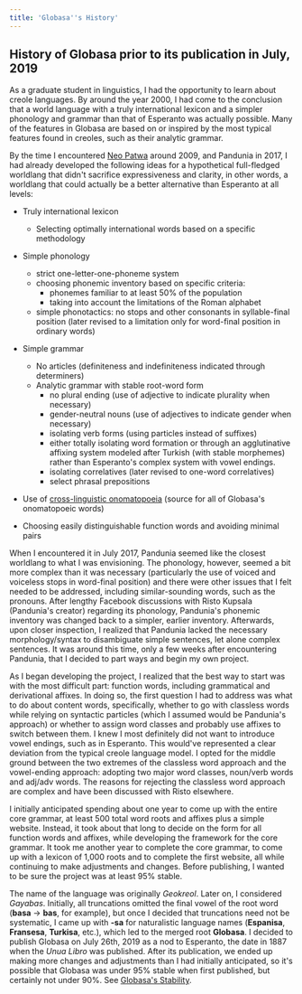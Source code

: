 ```yaml
---
title: 'Globasa''s History'
---
```


## History of Globasa prior to its publication in July, 2019

As a graduate student in linguistics, I had the opportunity to learn about creole languages. By around the year 2000, I had come to the conclusion that a world language with a truly international lexicon and a simpler phonology and grammar than that of Esperanto was actually possible. Many of the features in Globasa are based on or inspired by the most typical features found in creoles, such as their analytic grammar.

By the time I encountered [Neo Patwa](http://patwa.pbworks.com/w/page/14800479/FrontPage) around 2009, and Pandunia in 2017, I had already developed the following ideas for a hypothetical full-fledged worldlang that didn't sacrifice expressiveness and clarity, in other words, a worldlang that could actually be a better alternative than Esperanto at all levels:

-   Truly international lexicon
    -   Selecting optimally international words based on a specific methodology

-   Simple phonology
    -   strict one-letter-one-phoneme system
    -   choosing phonemic inventory based on specific criteria:
        -   phonemes familiar to at least 50% of the population 
        -   taking into account the limitations of the Roman alphabet
    -   simple phonotactics: no stops and other consonants in syllable-final position (later revised to a limitation only for word-final position in ordinary words)

-   Simple grammar
    -   No articles (definiteness and indefiniteness indicated through determiners)
    -   Analytic grammar with stable root-word form
        -   no plural ending (use of adjective to indicate plurality when necessary)
        -   gender-neutral nouns (use of adjectives to indicate gender when necessary)
        -   isolating verb forms (using particles instead of suffixes)
        -   either totally isolating word formation or through an agglutinative affixing system modeled after Turkish (with stable morphemes) rather than Esperanto's complex system with vowel endings. 
        -   isolating correlatives (later revised to one-word correlatives)
        -   select phrasal prepositions

-   Use of [cross-linguistic onomatopoeia](https://en.wikipedia.org/wiki/Cross-linguistic_onomatopoeias) (source for all of Globasa's onomatopoeic words)

-   Choosing easily distinguishable function words and avoiding minimal pairs

When I encountered it in July 2017, Pandunia seemed like the closest worldlang to what I was envisioning. The phonology, however, seemed a bit more complex than it was necessary (particularly the use of voiced and voiceless stops in word-final position) and there were other issues that I felt needed to be addressed, including similar-sounding words, such as the pronouns. After lengthy Facebook discussions with Risto Kupsala (Pandunia's creator) regarding its phonology, Pandunia's phonemic inventory was changed back to a simpler, earlier inventory. Afterwards, upon closer inspection, I realized that Pandunia lacked the necessary morphology/syntax to disambiguate simple sentences, let alone complex sentences. It was around this time, only a few weeks after encountering Pandunia, that I decided to part ways and begin my own project.

As I began developing the project, I realized that the best way to start was with the most difficult part: function words, including grammatical and derivational affixes. In doing so, the first question I had to address was what to do about content words, specifically, whether to go with classless words while relying on syntactic particles (which I assumed would be Pandunia's approach) or whether to assign word classes and probably use affixes to switch between them. I knew I most definitely did not want to introduce vowel endings, such as in Esperanto. This would've represented a clear deviation from the typical creole language model. I opted for the middle ground between the two extremes of the classless word approach and the vowel-ending approach: adopting two major word classes, noun/verb words and adj/adv words. The reasons for rejecting the classless word approach are complex and have been discussed with Risto elsewhere. 

I initially anticipated spending about one year to come up with the entire core grammar, at least 500 total word roots and affixes plus a simple website. Instead, it took about that long to decide on the form for all function words and affixes, while developing the framework for the core grammar. It took me another year to complete the core grammar, to come up with a lexicon of 1,000 roots and to complete the first website, all while continuing to make adjustments and changes. Before publishing, I wanted to be sure the project was at least 95% stable. 

The name of the language was originally _Geokreol_. Later on, I considered _Gayabas_. Initially, all truncations omitted the final vowel of the root word (**basa** &rarr; **bas**, for example), but once I decided that truncations need not be systematic, I came up with **-sa** for naturalistic language names (**Espanisa**, **Fransesa**, **Turkisa**, etc.), which led to the merged root **Globasa**. I decided to publish Globasa on July 26th, 2019 as a nod to Esperanto, the date in 1887 when the _Unua Libro_ was published. After its publication, we ended up making more changes and adjustments than I had initially anticipated, so it's possible that Globasa was under 95% stable when first published, but certainly not under 90%. See [Globasa's Stability](/max/andinya-de-globasa).